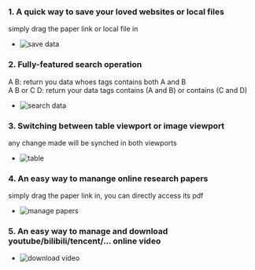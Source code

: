 ### 1. A quick way to save your loved websites or local files
simply drag the paper link or local file in
* ![save data](https://user-images.githubusercontent.com/36077492/111809584-17666280-8910-11eb-8fc7-ac676bdac0fd.gif)
### 2. Fully-featured search operation
A B: return you data whoes tags contains both A and B\
A B or C D: return your data tags contains (A and B) or contains (C and D)
* ![search data](https://user-images.githubusercontent.com/36077492/111809820-572d4a00-8910-11eb-9abb-b9a9927c2ed0.gif)
### 3. Switching between table viewport or image viewport
any change made will be synched in both viewports
* ![table](https://user-images.githubusercontent.com/36077492/111810215-b8edb400-8910-11eb-9005-ae8b7cf627cd.gif)
### 4. An easy way to manange online research papers
simply drag the paper link in, you can directly access its pdf
* ![manage papers](https://user-images.githubusercontent.com/36077492/111803997-98226000-890a-11eb-9e94-12c8b05f305b.gif)
### 5. An easy way to manage and download youtube/bilibili/tencent/... online video
* ![download video](https://user-images.githubusercontent.com/36077492/111808371-e89bbc80-890e-11eb-8166-dd7034f323cd.gif)

